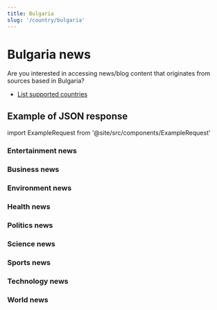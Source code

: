 ```yaml
---
title: Bulgaria
slug: '/country/bulgaria'
---
```


# Bulgaria news

Are you interested in accessing news/blog content that originates from sources based in Bulgaria?

- [List supported countries](/get-articles/countries)

## Example of JSON response

import ExampleRequest from '@site/src/components/ExampleRequest'

### Entertainment news
<ExampleRequest url="https://apitube.io/v1/news/articles?limit=2&category=news/Arts_and_Entertainment&language=bg"></ExampleRequest>

### Business news
<ExampleRequest url="https://apitube.io/v1/news/articles?limit=2&category=news/Business&language=bg"></ExampleRequest>

### Environment news
<ExampleRequest url="https://apitube.io/v1/news/articles?limit=2&category=news/Environment&language=bg"></ExampleRequest>

### Health news
<ExampleRequest url="https://apitube.io/v1/news/articles?limit=2&category=news/Health&language=bg"></ExampleRequest>

### Politics news
<ExampleRequest url="https://apitube.io/v1/news/articles?limit=2&category=news/Politics&language=bg"></ExampleRequest>

### Science news
<ExampleRequest url="https://apitube.io/v1/news/articles?limit=2&category=news/Science&language=bg"></ExampleRequest>

### Sports news
<ExampleRequest url="https://apitube.io/v1/news/articles?limit=2&category=news/Sports&language=bg"></ExampleRequest>

### Technology news
<ExampleRequest url="https://apitube.io/v1/news/articles?limit=2&category=news/Technology&language=bg"></ExampleRequest>

### World news
<ExampleRequest url="https://apitube.io/v1/news/articles?limit=2&category=news/World&language=bg"></ExampleRequest>
